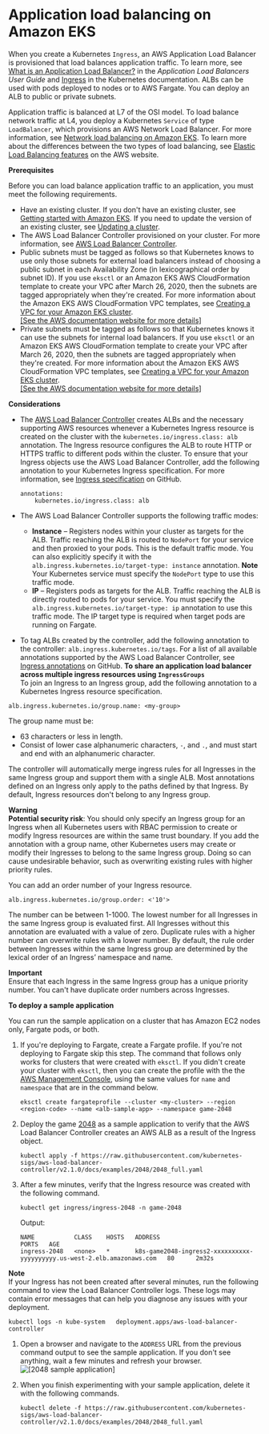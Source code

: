 # Application load balancing on Amazon EKS<a name="alb-ingress"></a>

When you create a Kubernetes `Ingress`, an AWS Application Load Balancer is provisioned that load balances application traffic\. To learn more, see [What is an Application Load Balancer?](https://docs.aws.amazon.com/elasticloadbalancing/latest/application/introduction.html) in the *Application Load Balancers User Guide* and [Ingress](https://kubernetes.io/docs/concepts/services-networking/ingress/) in the Kubernetes documentation\. ALBs can be used with pods deployed to nodes or to AWS Fargate\. You can deploy an ALB to public or private subnets\.

Application traffic is balanced at L7 of the OSI model\. To load balance network traffic at L4, you deploy a Kubernetes `Service` of type `LoadBalancer`, which provisions an AWS Network Load Balancer\. For more information, see [Network load balancing on Amazon EKS](load-balancing.md)\. To learn more about the differences between the two types of load balancing, see [Elastic Load Balancing features](https://aws.amazon.com/elasticloadbalancing/features/) on the AWS website\. 

**Prerequisites**

Before you can load balance application traffic to an application, you must meet the following requirements\.
+ Have an existing cluster\. If you don't have an existing cluster, see [Getting started with Amazon EKS](getting-started.md)\. If you need to update the version of an existing cluster, see [Updating a cluster](update-cluster.md)\.
+ The AWS Load Balancer Controller provisioned on your cluster\. For more information, see [AWS Load Balancer Controller](aws-load-balancer-controller.md)\.
+ Public subnets must be tagged as follows so that Kubernetes knows to use only those subnets for external load balancers instead of choosing a public subnet in each Availability Zone \(in lexicographical order by subnet ID\)\. If you use `eksctl` or an Amazon EKS AWS CloudFormation template to create your VPC after March 26, 2020, then the subnets are tagged appropriately when they're created\. For more information about the Amazon EKS AWS CloudFormation VPC templates, see [Creating a VPC for your Amazon EKS cluster](create-public-private-vpc.md)\.    
[\[See the AWS documentation website for more details\]](http://docs.aws.amazon.com/eks/latest/userguide/alb-ingress.html)
+ Private subnets must be tagged as follows so that Kubernetes knows it can use the subnets for internal load balancers\. If you use `eksctl` or an Amazon EKS AWS CloudFormation template to create your VPC after March 26, 2020, then the subnets are tagged appropriately when they're created\. For more information about the Amazon EKS AWS CloudFormation VPC templates, see [Creating a VPC for your Amazon EKS cluster](create-public-private-vpc.md)\.    
[\[See the AWS documentation website for more details\]](http://docs.aws.amazon.com/eks/latest/userguide/alb-ingress.html)

**Considerations**
+ The [AWS Load Balancer Controller](https://github.com/kubernetes-sigs/aws-load-balancer-controller) creates ALBs and the necessary supporting AWS resources whenever a Kubernetes Ingress resource is created on the cluster with the `kubernetes.io/ingress.class: alb` annotation\. The Ingress resource configures the ALB to route HTTP or HTTPS traffic to different pods within the cluster\. To ensure that your Ingress objects use the AWS Load Balancer Controller, add the following annotation to your Kubernetes Ingress specification\. For more information, see [Ingress specification](https://kubernetes-sigs.github.io/aws-load-balancer-controller/v2.1/guide/ingress/spec/) on GitHub\.

  ```
  annotations:
      kubernetes.io/ingress.class: alb
  ```
+ The AWS Load Balancer Controller supports the following traffic modes:
  + **Instance** – Registers nodes within your cluster as targets for the ALB\. Traffic reaching the ALB is routed to `NodePort` for your service and then proxied to your pods\. This is the default traffic mode\. You can also explicitly specify it with the `alb.ingress.kubernetes.io/target-type: instance` annotation\.
**Note**  
Your Kubernetes service must specify the `NodePort` type to use this traffic mode\.
  + **IP** – Registers pods as targets for the ALB\. Traffic reaching the ALB is directly routed to pods for your service\. You must specify the `alb.ingress.kubernetes.io/target-type: ip` annotation to use this traffic mode\. The IP target type is required when target pods are running on Fargate\.
+ To tag ALBs created by the controller, add the following annotation to the controller: `alb.ingress.kubernetes.io/tags`\. For a list of all available annotations supported by the AWS Load Balancer Controller, see [Ingress annotations](https://kubernetes-sigs.github.io/aws-load-balancer-controller/v2.1/guide/ingress/annotations/) on GitHub\.
<a name="alb-ingress-groups"></a>
**To share an application load balancer across multiple ingress resources using `IngressGroups`**  
To join an Ingress to an Ingress group, add the following annotation to a Kubernetes Ingress resource specification\. 

```
alb.ingress.kubernetes.io/group.name: <my-group>
```

The group name must be:
+ 63 characters or less in length\.
+ Consist of lower case alphanumeric characters, `-`, and `.`, and must start and end with an alphanumeric character\.

The controller will automatically merge ingress rules for all Ingresses in the same Ingress group and support them with a single ALB\. Most annotations defined on an Ingress only apply to the paths defined by that Ingress\. By default, Ingress resources don't belong to any Ingress group\.

**Warning**  
**Potential security risk**: You should only specify an Ingress group for an Ingress when all Kubernetes users with RBAC permission to create or modify Ingress resources are within the same trust boundary\. If you add the annotation with a group name, other Kubernetes users may create or modify their Ingresses to belong to the same Ingress group\. Doing so can cause undesirable behavior, such as overwriting existing rules with higher priority rules\. 

You can add an order number of your Ingress resource\.

```
alb.ingress.kubernetes.io/group.order: <'10'>
```

The number can be between 1\-1000\. The lowest number for all Ingresses in the same Ingress group is evaluated first\. All Ingresses without this annotation are evaluated with a value of zero\. Duplicate rules with a higher number can overwrite rules with a lower number\. By default, the rule order between Ingresses within the same Ingress group are determined by the lexical order of an Ingress’ namespace and name\.

**Important**  
Ensure that each Ingress in the same Ingress group has a unique priority number\. You can't have duplicate order numbers across Ingresses\.

**To deploy a sample application**

You can run the sample application on a cluster that has Amazon EC2 nodes only, Fargate pods, or both\.

1. If you're deploying to Fargate, create a Fargate profile\. If you're not deploying to Fargate skip this step\. The command that follows only works for clusters that were created with `eksctl`\. If you didn't create your cluster with `eksctl`, then you can create the profile with the the [AWS Management Console](fargate-profile.md#create-fargate-profile), using the same values for `name` and `namespace` that are in the command below\.

   ```
   eksctl create fargateprofile --cluster <my-cluster> --region <region-code> --name <alb-sample-app> --namespace game-2048
   ```

1. Deploy the game [2048](https://play2048.co/) as a sample application to verify that the AWS Load Balancer Controller creates an AWS ALB as a result of the Ingress object\. 

   ```
   kubectl apply -f https://raw.githubusercontent.com/kubernetes-sigs/aws-load-balancer-controller/v2.1.0/docs/examples/2048/2048_full.yaml
   ```

1. After a few minutes, verify that the Ingress resource was created with the following command\.

   ```
   kubectl get ingress/ingress-2048 -n game-2048
   ```

   Output:

   ```
   NAME           CLASS    HOSTS   ADDRESS                                                                   PORTS   AGE
   ingress-2048   <none>   *       k8s-game2048-ingress2-xxxxxxxxxx-yyyyyyyyyy.us-west-2.elb.amazonaws.com   80      2m32s
   ```
**Note**  
If your Ingress has not been created after several minutes, run the following command to view the Load Balancer Controller logs\. These logs may contain error messages that can help you diagnose any issues with your deployment\.  

   ```
   kubectl logs -n kube-system   deployment.apps/aws-load-balancer-controller
   ```

1. Open a browser and navigate to the `ADDRESS` URL from the previous command output to see the sample application\. If you don't see anything, wait a few minutes and refresh your browser\.  
![\[2048 sample application\]](http://docs.aws.amazon.com/eks/latest/userguide/images/2048.png)

1. When you finish experimenting with your sample application, delete it with the following commands\.

   ```
   kubectl delete -f https://raw.githubusercontent.com/kubernetes-sigs/aws-load-balancer-controller/v2.1.0/docs/examples/2048/2048_full.yaml
   ```